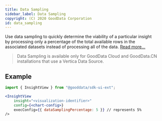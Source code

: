 ```yaml
---
title: Data Sampling
sidebar_label: Data Sampling
copyright: (C) 2020 GoodData Corporation
id: data_sampling
---
```


Use data sampling to quickly determine the viability of a particular insight by processing only a percentage of the total available rows in the associated datasets instead of processing all of the data. [Read more...](https://www.gooddata.com/docs/cloud/create-visualizations/visualization-properties/#data-sampling)

> Data Sampling is available only for GoodData Cloud and GoodData.CN installations that use a Vertica Data Source.

## Example

```jsx
import { InsightView } from "@gooddata/sdk-ui-ext";

<InsightView
    insight="<visualization-identifier>"
    config={<chart-config>}
    execConfig={{ dataSamplingPercentage: 5 }} // represents 5%
/>
```